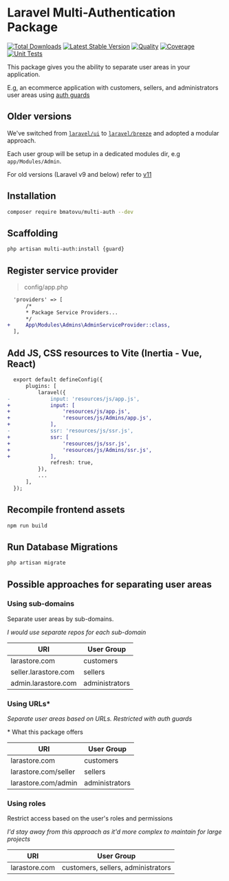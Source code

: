 # Laravel Multi-Authentication Package

[![Total Downloads](https://poser.pugx.org/bmatovu/multi-auth/downloads)](https://packagist.org/packages/bmatovu/multi-auth)
[![Latest Stable Version](https://poser.pugx.org/bmatovu/multi-auth/v/stable)](https://packagist.org/packages/bmatovu/multi-auth)
[![Quality](https://scrutinizer-ci.com/g/mtvbrianking/multi-auth/badges/quality-score.png?b=master)](https://scrutinizer-ci.com/g/mtvbrianking/multi-auth/?branch=master)
[![Coverage](https://scrutinizer-ci.com/g/mtvbrianking/multi-auth/badges/coverage.png?b=master)](https://scrutinizer-ci.com/g/mtvbrianking/multi-auth/?branch=master)
[![Unit Tests](https://github.com/mtvbrianking/multi-auth/workflows/run-tests/badge.svg)](https://github.com/mtvbrianking/multi-auth/actions?query=workflow:run-tests)

This package gives you the ability to separate user areas in your application. 

E.g, an ecommerce application with customers, sellers, and administrators user areas using [auth guards](https://laravel.com/docs/master/authentication#adding-custom-guards)

## Older versions

We've switched from [`laravel/ui`](https://github.com/laravel/ui) to [`laravel/breeze`](https://github.com/laravel/breeze) and adopted a modular approach.

Each user group will be setup in a dedicated modules dir, e.g `app/Modules/Admin`.

For old versions (Laravel v9 and below) refer to [v11](https://github.com/mtvbrianking/multi-auth/tree/11.x)

## Installation

```bash
composer require bmatovu/multi-auth --dev
```

## Scaffolding

```bash
php artisan multi-auth:install {guard}
```

## Register service provider

> config/app.php

```diff
  'providers' => [
      /*
      * Package Service Providers...
      */
+     App\Modules\Admins\AdminServiceProvider::class,
  ],
```
## Add JS, CSS resources to Vite (Inertia - Vue, React)

```diff
  export default defineConfig({
      plugins: [
          laravel({
-             input: 'resources/js/app.js',
+             input: [
+                 'resources/js/app.js',
+                 'resources/js/Admins/app.js',
+             ],
-             ssr: 'resources/js/ssr.js',
+             ssr: [
+                 'resources/js/ssr.js',
+                 'resources/js/Admins/ssr.js',
+             ],
              refresh: true,
          }),
          ...
      ],
  });
```

## Recompile frontend assets

```bash
npm run build
```

## Run Database Migrations

```bash
php artisan migrate
```

## Possible approaches for separating user areas

### Using sub-domains

Separate user areas by sub-domains.

_I would use separate repos for each sub-domain_

| URI | User Group |
| ---- | ---- |
| larastore.com | customers |
| seller.larastore.com | sellers |
| admin.larastore.com | administrators |

### Using URLs\*

_Separate user areas based on URLs. Restricted with auth guards_

\* What this package offers

| URI | User Group |
| ---- | ---- |
| larastore.com | customers |
| larastore.com/seller | sellers |
| larastore.com/admin | administrators |

### Using roles

Restrict access based on the user's roles and permissions

_I'd stay away from this approach as it'd more complex to maintain for large projects_

| URI | User Group |
| ---- | ---- |
| larastore.com | customers, sellers, administrators |
